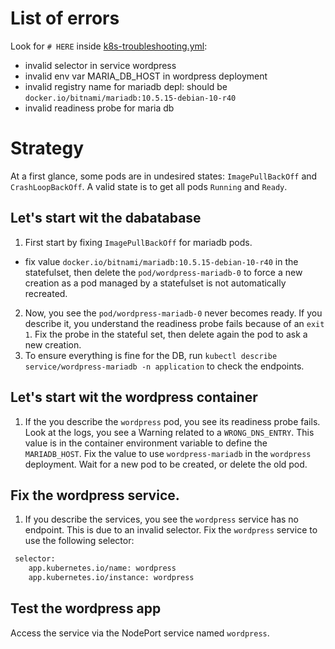 # List of errors

Look for `# HERE` inside [k8s-troubleshooting.yml](../../../kubernetes-ressources/terraform/k8s-troubleshooting.yml):
* invalid selector in service wordpress
* invalid env var MARIA_DB_HOST in wordpress deployment
* invalid registry name for mariadb depl: should be `docker.io/bitnami/mariadb:10.5.15-debian-10-r40`
* invalid readiness probe for maria db

# Strategy

At a first glance, some pods are in undesired states: `ImagePullBackOff` and `CrashLoopBackOff`.
A valid state is to get all pods `Running` and `Ready`.

## Let's start wit the dabatabase

1. First start by fixing `ImagePullBackOff` for mariadb pods.
  * fix value `docker.io/bitnami/mariadb:10.5.15-debian-10-r40` in the statefulset, then delete the `pod/wordpress-mariadb-0` to force a new creation as a pod managed by a statefulset is not automatically recreated.
2. Now, you see the `pod/wordpress-mariadb-0` never becomes ready. If you describe it, you understand the readiness probe fails because of an `exit 1`. Fix the probe in the stateful set, then delete again the pod to ask a new creation.
3. To ensure everything is fine for the DB, run `kubectl describe service/wordpress-mariadb -n application` to check the endpoints.

## Let's start wit the wordpress container

1. If the you describe the `wordpress` pod, you see its readiness probe fails. Look at the logs, you see a Warning related to a `WRONG_DNS_ENTRY`. This value is in the container environment variable to define the `MARIADB_HOST`. Fix the value to use `wordpress-mariadb` in the `wordpress` deployment. Wait for a new pod to be created, or delete the old pod.

## Fix the wordpress service.

1. If you describe the services, you see the `wordpress` service has no endpoint. This is due to an invalid selector. Fix the `wordpress` service to use the following selector:
```sh
 selector:
    app.kubernetes.io/name: wordpress
    app.kubernetes.io/instance: wordpress
```

## Test the wordpress app

Access the service via the NodePort service named `wordpress`.